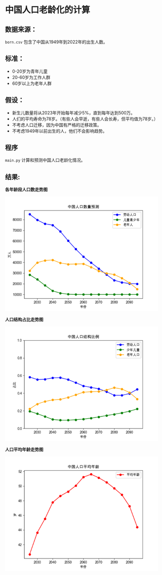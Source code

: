 # 中国人口老龄化的计算

## 数据来源：

`born.csv` 包含了中国从1949年到2022年的出生人数。

## 标准：
- 0-20岁为青年儿童
- 20-60岁为工作人群
- 60岁以上为老年人群

## 假设：

- 新生儿数量将从2023年开始每年减少5%，直到每年达到500万。
- 人们的平均寿命为78岁。（有些人会早逝，有些人会长寿，但平均值为78岁。）
- 不考虑人口迁移，因为中国有严格的迁移政策。
- 不考虑1949年以前出生的人，他们不会影响趋势。


## 程序

`main.py` 计算和预测中国人口老龄化情况。

## 结果:
**各年龄段人口数走势图**

![img_1.png](img_1.png)

**人口结构占比走势图**

![img_2.png](img_2.png)

**人口平均年龄走势图**

![img.png](img.png)
